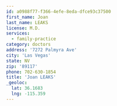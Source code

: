 ```yaml
---
id: a0988f77-f366-4efe-8eda-dfce93c37500
first_name: Joan
last_name: LEAKS
license: M.D.
services:
  - family-practice
category: doctors
address: '7272 Palmyra Ave'
city: 'Las Vegas'
state: NV
zip: '89117'
phone: 702-630-1854
title: 'Joan LEAKS'
_geoloc:
  lat: 36.1683
  lng: -115.359
---
```

